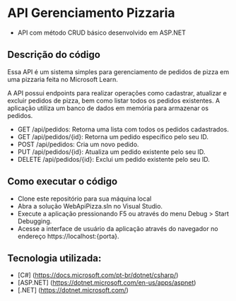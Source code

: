 # API Gerenciamento Pizzaria
* API com método CRUD básico desenvolvido em ASP.NET


## Descrição do código
Essa API é um sistema simples para gerenciamento de pedidos de pizza em uma pizzaria feita no Microsoft Learn.

A API possui endpoints para realizar operações como cadastrar, atualizar e excluir pedidos de pizza, bem como listar todos os pedidos existentes. A aplicação utiliza um banco de dados em memória para armazenar os pedidos.

* GET /api/pedidos: Retorna uma lista com todos os pedidos cadastrados.
* GET /api/pedidos/{id}: Retorna um pedido específico pelo seu ID.
* POST /api/pedidos: Cria um novo pedido.
* PUT /api/pedidos/{id}: Atualiza um pedido existente pelo seu ID.
* DELETE /api/pedidos/{id}: Exclui um pedido existente pelo seu ID.

## Como executar o código
* Clone este repositório para sua máquina local
* Abra a solução WebApiPizza.sln no Visual Studio.
* Execute a aplicação pressionando F5 ou através do menu Debug > Start Debugging.
* Acesse a interface de usuário da aplicação através do navegador no endereço https://localhost:{porta}.

## Tecnologia utilizada:

* [C#] (https://docs.microsoft.com/pt-br/dotnet/csharp/)
* [ASP.NET] (https://dotnet.microsoft.com/en-us/apps/aspnet)
* [.NET] (https://dotnet.microsoft.com/)

